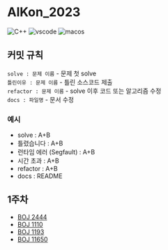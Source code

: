 # AlKon_2023

![C++](https://img.shields.io/badge/c++-%2300599C.svg?style=for-the-badge&logo=c%2B%2B&logoColor=white)
![vscode](https://img.shields.io/badge/Visual%20Studio%20Code-0078d7.svg?style=for-the-badge&logo=visual-studio-code&logoColor=white)
![macos](https://img.shields.io/badge/mac%20os-000000?style=for-the-badge&logo=macos&logoColor=F0F0F0)

## 커밋 규칙

`solve : 문제 이름` - 문제 첫 solve  
`틀린이유 : 문제 이름` - 틀린 소스코드 제출  
`refactor : 문제 이름` - solve 이후 코드 또는 알고리즘 수정  
`docs : 파일명` - 문서 수정

### 예시

- solve : A+B
- 틀렸습니다 : A+B
- 런타임 에러 (Segfault) : A+B
- 시간 초과 : A+B
- refactor : A+B
- docs : README

## 1주차
- [BOJ 2444](https://www.acmicpc.net/problem/2444)  
- [BOJ 1110](https://www.acmicpc.net/problem/1110)  
- [BOJ 1193](https://www.acmicpc.net/problem/1193)  
- [BOJ 11650](https://www.acmicpc.net/problem/11650)  
